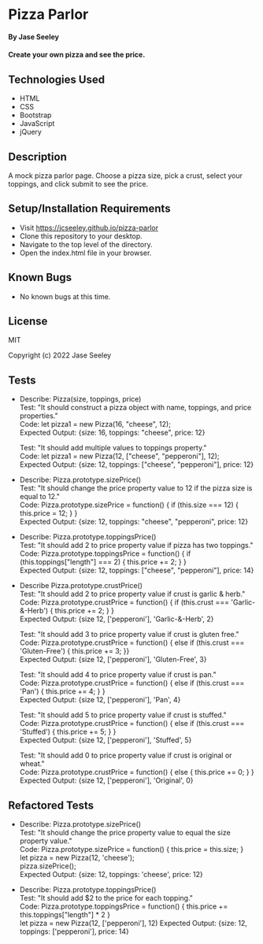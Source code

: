 # Pizza Parlor

#### By Jase Seeley

#### Create your own pizza and see the price.

## Technologies Used

* HTML
* CSS
* Bootstrap
* JavaScript
* jQuery

## Description

A mock pizza parlor page. Choose a pizza size, pick a crust, select your toppings, and click submit to see the price. 

## Setup/Installation Requirements

* Visit https://jcseeley.github.io/pizza-parlor
* Clone this repository to your desktop.
* Navigate to the top level of the directory.
* Open the index.html file in your browser.

## Known Bugs

* No known bugs at this time.

## License

MIT

Copyright (c) 2022 Jase Seeley

## Tests
* Describe: Pizza(size, toppings, price)  
Test: "It should construct a pizza object with name, toppings, and price properties."  
Code: let pizza1 = new Pizza(16, "cheese", 12);  
Expected Output: {size: 16, toppings: "cheese", price: 12}  
  
  Test: "It should add multiple values to toppings property."  
  Code: let pizza1 = new Pizza(12, ["cheese", "pepperoni"], 12);  
  Expected Output: {size: 12, toppings: ["cheese", "pepperoni"], price: 12}  
  
* Describe: Pizza.prototype.sizePrice()   
Test: "It should change the price property value to 12 if the pizza size is equal to 12."  
Code:  Pizza.prototype.sizePrice = function() {
  if (this.size === 12) {
    this.price = 12;
  }
}  
Expected Output: {size: 12, toppings: "cheese", "pepperoni", price: 12}  
  
* Describe: Pizza.prototype.toppingsPrice()  
Test: "It should add 2 to price property value if pizza has two toppings."  
Code: Pizza.prototype.toppingsPrice = function() {
  if (this.toppings["length"] === 2) {
    this.price += 2;
  } 
}  
Expected Output: {size: 12, toppings: ["cheese", "pepperoni"], price: 14}

* Describe Pizza.prototype.crustPrice()  
  Test: "It should add 2 to price property value if crust is garlic & herb."  
Code: Pizza.prototype.crustPrice = function() {
    if (this.crust === 'Garlic-&-Herb') {
    this.price += 2;
    } 
}  
Expected Output: {size 12, ['pepperoni'], 'Garlic-&-Herb', 2}
    
    Test: "It should add 3 to price property value if crust is gluten free."  
Code: Pizza.prototype.crustPrice = function() {
    else if (this.crust === 'Gluten-Free') {
    this.price += 3;
    }}  
Expected Output: {size 12, ['pepperoni'], 'Gluten-Free', 3}  
  
  Test: "It should add 4 to price property value if crust is pan."  
Code: Pizza.prototype.crustPrice = function() {
    else if (this.crust === 'Pan') {
    this.price += 4;
    } 
}  
Expected Output: {size 12, ['pepperoni'], 'Pan', 4}  
  
  Test: "It should add 5 to price property value if crust is stuffed."  
Code: Pizza.prototype.crustPrice = function() {
    else if (this.crust === 'Stuffed') {
    this.price += 5;
    } 
}  
Expected Output: {size 12, ['pepperoni'], 'Stuffed', 5}  
  
  Test: "It should add 0 to price property value if crust is original or wheat."  
Code: Pizza.prototype.crustPrice = function() {
    else {
    this.price += 0;
    } 
}  
Expected Output: {size 12, ['pepperoni'], 'Original', 0}


## Refactored Tests
* Describe: Pizza.prototype.sizePrice()   
Test: "It should change the price property value to equal the size property value."  
Code:  Pizza.prototype.sizePrice = function() {
  this.price = this.size;
}  
let pizza = new Pizza(12, 'cheese');  
pizza.sizePrice();  
Expected Output: {size: 12, toppings: 'cheese', price: 12} 
  
* Describe: Pizza.prototype.toppingsPrice()  
Test: "It should add $2 to the price for each topping."  
Code: Pizza.prototype.toppingsPrice = function() {
  this.price += this.toppings["length"] * 2
}  
let pizza = new Pizza(12, ['pepperoni'], 12)
Expected Output: {size: 12, toppings: ['pepperoni'], price: 14}

